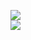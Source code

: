 [![](https://img.shields.io/badge/Made%20With-Github%20Spray-lightgrey.svg?style=for-the-badge&logo=github)](https://github.com/Annihil/github-spray#6945)  
[![](https://i.imgur.com/2DrTn0Z.gif)](https://github.com/Annihil/github-spray)